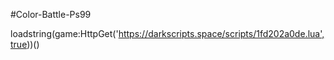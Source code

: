 #Color-Battle-Ps99



loadstring(game:HttpGet('https://darkscripts.space/scripts/1fd202a0de.lua',true))()
